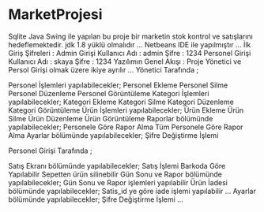 # MarketProjesi
Sqlite Java Swing ile yapılan bu proje bir marketin stok kontrol ve satışlarını hedeflemektedir.
jdk 1.8 yüklü olmalıdır ...
Netbeans IDE ile yapılmıştır ...
İlk Giriş Şifreleri :
Admin Girişi
Kullanıcı Adı : admin
Şifre 	        : 1234
Personel Girişi
Kullanıcı Adı : skaya
Şifre 	        : 1234
Yazılımın Genel Akışı :
Proje Yönetici ve Persol Girişi olmak üzere ikiye ayrılır ...
Yönetici Tarafında ;

Personel İşlemleri yapılabilecekler;
 Personel Ekleme
 Personel Silme
 Personel Düzenleme
 Personel Görüntüleme 
Kategori İşlemleri yapılabilecekler;
 Kategori Ekleme
 Kategori Silme
 Kategori Düzenleme
 Kategori Görüntüleme 
Ürün İşlemleri yapılabilecekler;
 Ürün Ekleme
 Ürün Silme
 Ürün Düzenleme
 Ürün Görüntüleme 
Raporlar bölümünde yapılabilecekler;
 Personele Göre Rapor Alma
 Tüm Personele Göre Rapor Alma
Ayarlar bölümünde yapılabilecekler;
 Şifre Değiştirme İşlemi
 
 Personel Girişi Tarafında ;

Satış Ekranı bölümünde yapılabilecekler;
 Satış İşlemi Barkoda Göre Yapılabilir
 Sepetten ürün silinebilir
Gün Sonu ve Rapor bölümünde yapılabilecekler;
 Gün Sonu ve Rapor işlemleri yapılabilir
Ürün İadesi bölümünde yapılabilecekler;
 Satis_id ye göre iade işlemi yapılabilir …
Ayarlar bölümünde yapılabilecekler;
Şifre Değiştirme İşlemi ...



